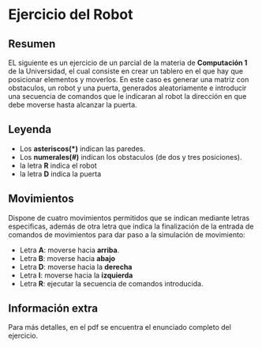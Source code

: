# Ejercicio del Robot

## Resumen
EL siguiente es un ejercicio de un parcial de la materia de **Computación 1** de la Universidad, el cual consiste en crear un tablero en el que hay que posicionar elementos y moverlos. En este caso es generar una matriz con obstaculos, un robot y una puerta, generados aleatoriamente e introducir una secuencia de comandos que le indicaran al robot la dirección en que debe moverse hasta alcanzar la puerta.

## Leyenda
* Los **asteriscos(*)** indican las paredes.
* Los **numerales(#)** indican los obstaculos (de dos y tres posiciones).
* la letra **R** indica el robot
* la letra **D** indica la puerta

## Movimientos
Dispone de cuatro movimientos permitidos que se indican mediante letras especificas, además de otra letra que indica la finalización de la entrada de comandos de movimientos para dar paso a la simulación de movimiento:
* Letra **A**: moverse hacia **arriba**.
* Letra **B**: moverse hacia **abajo**
* Letra **D**: moverse hacia la **derecha**
* Letra **I**: moverse hacia la **izquierda**
* Letra **R**: ejecutar la secuencia de comandos introducida.

## Información extra
Para más detalles, en el pdf se encuentra el enunciado completo del ejercicio.